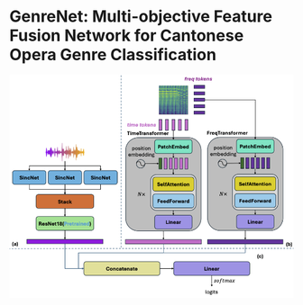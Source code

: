 # GenreNet: Multi-objective Feature Fusion Network for Cantonese Opera Genre Classification
![GenreNet](assets/GenreNet.png)
